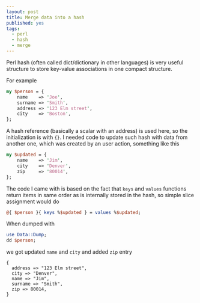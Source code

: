 ```yaml
---
layout: post
title: Merge data into a hash
published: yes
tags:
  - perl
  - hash
  - merge
---
```

Perl hash (often called dict/dictionary in other languages) is very useful structure to store key-value associations in one compact structure.

For example

```perl
my $person = {
    name    => 'Joe',
    surname => 'Smith',
    address => '123 Elm street',
    city    => 'Boston',
};
```

A hash reference (basically a scalar with an address) is used here, so the initialization is with `{}`. I needed code to update such hash with data from another one, which was created by an user action, something like this

```perl
my $updated = {
    name    => 'Jim',
    city    => 'Denver',
    zip     => '80014',
};
```

The code I came with is based on the fact that `keys` and `values` functions return items in same order as is internally stored in the hash, so simple slice assignment would do

```perl
@{ $person }{ keys %$updated } = values %$updated;
```

When dumped with

```perl
use Data::Dump;
dd $person;
```

we got updated `name` and `city` and added `zip` entry

```
{
  address => "123 Elm street",
  city => "Denver",
  name => "Jim",
  surname => "Smith",
  zip => 80014,
}
```
